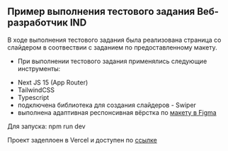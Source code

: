 ## Пример выполнения тестового задания Веб-разработчик IND

В ходе выполнения тестового задания была реализована страница со слайдером в соотвествии с заданием по предоставленному макету.

* При выполнении тестового задания применялись следующие инструменты:
- Next JS 15 (App Router)
- TailwindCSS
- Typescript
- подключена библиотека для создания слайдеров - Swiper
- выполнена адаптивная респонсивная вёрстка по [макету в Figma](https://docs.google.com/document/d/1aMGGRthkRc-Iqi-eWO4CjpWGWmRHziGI/edit)

Для запуска: npm run dev

Проект задеплоен в Vercel и доступен по [ссылке](slider-task-tan.vercel.app)
